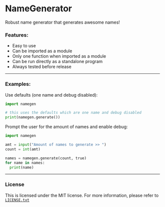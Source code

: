 # NameGenerator

Robust name generator that generates awesome names!

### Features:
  * Easy to use
  * Can be imported as a module
  * Only one function when imported as a module
  * Can be run directly as a standalone program
  * Always tested before release

---
### Examples:


Use defaults (one name and debug disabled):
```python
import namegen

# this uses the defaults which are one name and debug disabled
print(namegen.generate())
```
Prompt the user for the amount of names and enable debug:
```python
import namegen

amt = input("Amount of names to generate >> ")
count = int(amt)

names = namegen.generate(count, true)
for name in names:
  print(name)
```
---
### License
This is licensed under the MIT license. For more information, please refer to [`LICENSE.txt`](https://github.com/BBaoVanC/NNameGenerator/blob/master/LICENSE.txt)
